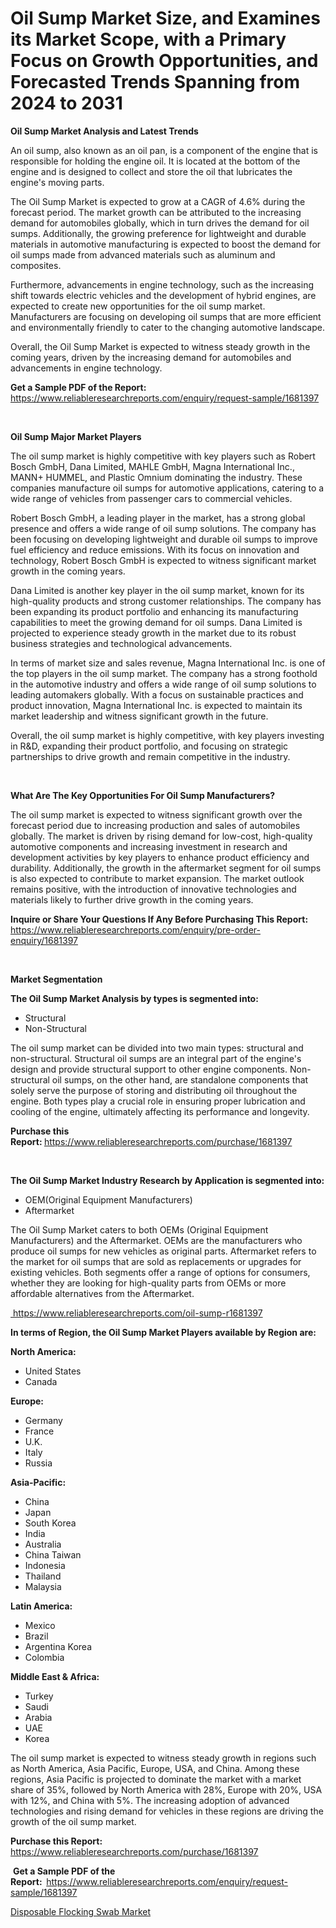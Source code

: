 <p><h1>Oil Sump Market Size, and Examines its Market Scope, with a Primary Focus on Growth Opportunities, and Forecasted Trends Spanning from 2024 to 2031</h1></p><p><strong>Oil Sump Market Analysis and Latest Trends</strong></p>
<p><p>An oil sump, also known as an oil pan, is a component of the engine that is responsible for holding the engine oil. It is located at the bottom of the engine and is designed to collect and store the oil that lubricates the engine's moving parts.</p><p>The Oil Sump Market is expected to grow at a CAGR of 4.6% during the forecast period. The market growth can be attributed to the increasing demand for automobiles globally, which in turn drives the demand for oil sumps. Additionally, the growing preference for lightweight and durable materials in automotive manufacturing is expected to boost the demand for oil sumps made from advanced materials such as aluminum and composites.</p><p>Furthermore, advancements in engine technology, such as the increasing shift towards electric vehicles and the development of hybrid engines, are expected to create new opportunities for the oil sump market. Manufacturers are focusing on developing oil sumps that are more efficient and environmentally friendly to cater to the changing automotive landscape.</p><p>Overall, the Oil Sump Market is expected to witness steady growth in the coming years, driven by the increasing demand for automobiles and advancements in engine technology.</p></p>
<p><strong>Get a Sample PDF of the Report:&nbsp;</strong> <a href="https://www.reliableresearchreports.com/enquiry/request-sample/1681397">https://www.reliableresearchreports.com/enquiry/request-sample/1681397</a></p>
<p>&nbsp;</p>
<p><strong>Oil Sump Major Market Players</strong></p>
<p><p>The oil sump market is highly competitive with key players such as Robert Bosch GmbH, Dana Limited, MAHLE GmbH, Magna International Inc., MANN+ HUMMEL, and Plastic Omnium dominating the industry. These companies manufacture oil sumps for automotive applications, catering to a wide range of vehicles from passenger cars to commercial vehicles.</p><p>Robert Bosch GmbH, a leading player in the market, has a strong global presence and offers a wide range of oil sump solutions. The company has been focusing on developing lightweight and durable oil sumps to improve fuel efficiency and reduce emissions. With its focus on innovation and technology, Robert Bosch GmbH is expected to witness significant market growth in the coming years.</p><p>Dana Limited is another key player in the oil sump market, known for its high-quality products and strong customer relationships. The company has been expanding its product portfolio and enhancing its manufacturing capabilities to meet the growing demand for oil sumps. Dana Limited is projected to experience steady growth in the market due to its robust business strategies and technological advancements.</p><p>In terms of market size and sales revenue, Magna International Inc. is one of the top players in the oil sump market. The company has a strong foothold in the automotive industry and offers a wide range of oil sump solutions to leading automakers globally. With a focus on sustainable practices and product innovation, Magna International Inc. is expected to maintain its market leadership and witness significant growth in the future.</p><p>Overall, the oil sump market is highly competitive, with key players investing in R&D, expanding their product portfolio, and focusing on strategic partnerships to drive growth and remain competitive in the industry.</p></p>
<p>&nbsp;</p>
<p><strong>What Are The Key Opportunities For Oil Sump Manufacturers?</strong></p>
<p><p>The oil sump market is expected to witness significant growth over the forecast period due to increasing production and sales of automobiles globally. The market is driven by rising demand for low-cost, high-quality automotive components and increasing investment in research and development activities by key players to enhance product efficiency and durability. Additionally, the growth in the aftermarket segment for oil sumps is also expected to contribute to market expansion. The market outlook remains positive, with the introduction of innovative technologies and materials likely to further drive growth in the coming years.</p></p>
<p><strong>Inquire or Share Your Questions If Any Before Purchasing This Report:</strong> <a href="https://www.reliableresearchreports.com/enquiry/pre-order-enquiry/1681397">https://www.reliableresearchreports.com/enquiry/pre-order-enquiry/1681397</a></p>
<p>&nbsp;</p>
<p><strong>Market Segmentation</strong></p>
<p><strong>The Oil Sump Market Analysis by types is segmented into:</strong></p>
<p><ul><li>Structural</li><li>Non-Structural</li></ul></p>
<p><p>The oil sump market can be divided into two main types: structural and non-structural. Structural oil sumps are an integral part of the engine's design and provide structural support to other engine components. Non-structural oil sumps, on the other hand, are standalone components that solely serve the purpose of storing and distributing oil throughout the engine. Both types play a crucial role in ensuring proper lubrication and cooling of the engine, ultimately affecting its performance and longevity.</p></p>
<p><strong>Purchase this Report:&nbsp;</strong><a href="https://www.reliableresearchreports.com/purchase/1681397">https://www.reliableresearchreports.com/purchase/1681397</a></p>
<p>&nbsp;</p>
<p><strong>The Oil Sump Market Industry Research by Application is segmented into:</strong></p>
<p><ul><li>OEM(Original Equipment Manufacturers)</li><li>Aftermarket</li></ul></p>
<p><p>The Oil Sump Market caters to both OEMs (Original Equipment Manufacturers) and the Aftermarket. OEMs are the manufacturers who produce oil sumps for new vehicles as original parts. Aftermarket refers to the market for oil sumps that are sold as replacements or upgrades for existing vehicles. Both segments offer a range of options for consumers, whether they are looking for high-quality parts from OEMs or more affordable alternatives from the Aftermarket.</p></p>
<p><a href="https://www.reliableresearchreports.com/oil-sump-r1681397">&nbsp;https://www.reliableresearchreports.com/oil-sump-r1681397</a></p>
<p><strong>In terms of Region, the Oil Sump Market Players available by Region are:</strong></p>
<p>
    <p> <strong> North America: </strong>
        <ul>
            <li>United States</li>
            <li>Canada</li>
        </ul>
        </p> 
    <p> <strong> Europe: </strong>
        <ul>
            <li>Germany</li>
            <li>France</li>
            <li>U.K.</li>
            <li>Italy</li>
            <li>Russia</li>
        </ul>
        </p> 
    <p> <strong> Asia-Pacific: </strong>
        <ul>
            <li>China</li>
            <li>Japan</li>
            <li>South Korea</li>
            <li>India</li>
            <li>Australia</li>
            <li>China Taiwan</li>
            <li>Indonesia</li>
            <li>Thailand</li>
            <li>Malaysia</li>
        </ul>
        </p> 
    <p> <strong> Latin America: </strong>
        <ul>
            <li>Mexico</li>
            <li>Brazil</li>
            <li>Argentina Korea</li>
            <li>Colombia</li>
        </ul>
        </p> 
    <p> <strong> Middle East & Africa: </strong>
        <ul>
            <li>Turkey</li>
            <li>Saudi</li>
            <li>Arabia</li>
            <li>UAE</li>
            <li>Korea</li>
        </ul>
    </p>
    </p>
<p><p>The oil sump market is expected to witness steady growth in regions such as North America, Asia Pacific, Europe, USA, and China. Among these regions, Asia Pacific is projected to dominate the market with a market share of 35%, followed by North America with 28%, Europe with 20%, USA with 12%, and China with 5%. The increasing adoption of advanced technologies and rising demand for vehicles in these regions are driving the growth of the oil sump market.</p></p>
<p><strong>Purchase this Report: </strong><a href="https://www.reliableresearchreports.com/purchase/1681397">https://www.reliableresearchreports.com/purchase/1681397</a></p>
<p>&nbsp;<strong>Get a Sample PDF of the Report:&nbsp;&nbsp;</strong><a href="https://www.reliableresearchreports.com/enquiry/request-sample/1681397">https://www.reliableresearchreports.com/enquiry/request-sample/1681397</a></p>
<p><strong></strong></p>
<p><p><a href="https://github.com/moyahfrancoestellec51j635wcx/Market-Research-Report-List-3/blob/main/disposable-flocking-swab-market.md">Disposable Flocking Swab Market</a></p></p>